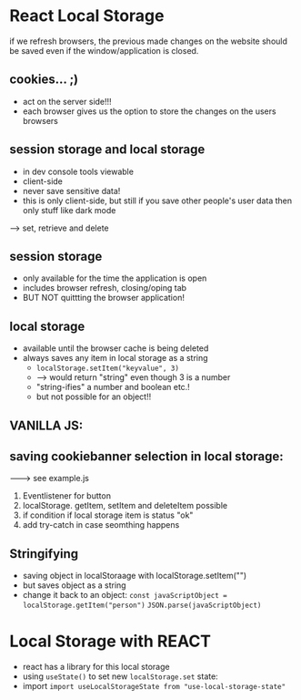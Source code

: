 # React Local Storage

if we refresh browsers, the previous made changes on the website should be saved even if the window/application is closed.

## cookies... ;)

- act on the server side!!!
- each browser gives us the option to store the changes on the users browsers

## session storage and local storage

- in dev console tools viewable
- client-side
- never save sensitive data!
- this is only client-side, but still if you save other people's user data then only stuff like dark mode

--> set, retrieve and delete

## session storage

- only available for the time the application is open
- includes browser refresh, closing/oping tab
- BUT NOT quittting the browser application!

## local storage

- available until the browser cache is being deleted
- always saves any item in local storage as a string
  - `localStorage.setItem("keyvalue", 3)`
  - --> would return "string" even though 3 is a number
  - "string-ifies" a number and boolean etc.!
  - but not possible for an object!!

## VANILLA JS:

## saving cookiebanner selection in local storage:

---> see example.js

1.  Eventlistener for button
2.  localStorage. getItem, setItem and deleteItem possible
3.  if condition if local storage item is status "ok"
4.  add try-catch in case seomthing happens

## Stringifying

- saving object in localStoraage with localStorage.setItem("")
- but saves object as a string
- change it back to an object:
  `const javaScriptObject = localStorage.getItem("person")`
  `JSON.parse(javaScriptObject)`

# Local Storage with REACT

- react has a library for this local storage
- using `useState()` to set new `localStorage.set` state:
- import
  `import useLocalStorageState from "use-local-storage-state"`
